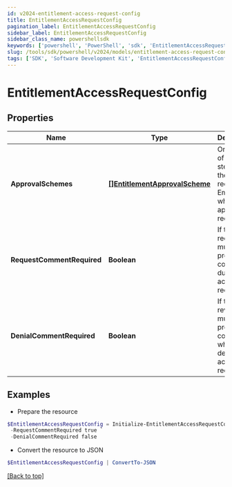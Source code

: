 ```yaml
---
id: v2024-entitlement-access-request-config
title: EntitlementAccessRequestConfig
pagination_label: EntitlementAccessRequestConfig
sidebar_label: EntitlementAccessRequestConfig
sidebar_class_name: powershellsdk
keywords: ['powershell', 'PowerShell', 'sdk', 'EntitlementAccessRequestConfig', 'V2024EntitlementAccessRequestConfig'] 
slug: /tools/sdk/powershell/v2024/models/entitlement-access-request-config
tags: ['SDK', 'Software Development Kit', 'EntitlementAccessRequestConfig', 'V2024EntitlementAccessRequestConfig']
---
```



# EntitlementAccessRequestConfig

## Properties

Name | Type | Description | Notes
------------ | ------------- | ------------- | -------------
**ApprovalSchemes** | [**[]EntitlementApprovalScheme**](entitlement-approval-scheme) | Ordered list of approval steps for the access request. Empty when no approval is required. | [optional] 
**RequestCommentRequired** | **Boolean** | If the requester must provide a comment during access request. | [optional] [default to $false]
**DenialCommentRequired** | **Boolean** | If the reviewer must provide a comment when denying the access request. | [optional] [default to $false]

## Examples

- Prepare the resource
```powershell
$EntitlementAccessRequestConfig = Initialize-EntitlementAccessRequestConfig  -ApprovalSchemes null `
 -RequestCommentRequired true `
 -DenialCommentRequired false
```

- Convert the resource to JSON
```powershell
$EntitlementAccessRequestConfig | ConvertTo-JSON
```


[[Back to top]](#) 

